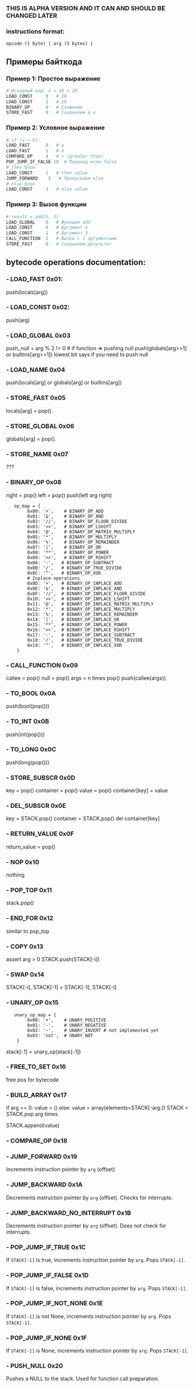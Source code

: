 ### THIS IS ALPHA VERSION AND IT CAN AND SHOULD BE CHANGED LATER

### instructions format:
```
opcode (1 byte) | arg (3 bytes) |
```

## Примеры байткода

### Пример 1: Простое выражение
```python
# Исходный код: x = 10 + 20
LOAD_CONST     0   # 10
LOAD_CONST     1   # 20  
BINARY_OP      0   # Сложение
STORE_FAST     0   # Сохраняем в x
```

### Пример 2: Условное выражение
```python
# if (a > b): 
LOAD_FAST      0   # a
LOAD_FAST      1   # b
COMPARE_OP     4   # > (greater than)
POP_JUMP_IF_FALSE 10  # Переход если false
# then блок
LOAD_CONST     2   # then value
JUMP_FORWARD    5   # Пропускаем else
# else блок  
LOAD_CONST     3   # else value
```

### Пример 3: Вызов функции
```python
# result = add(5, 3)
LOAD_GLOBAL    0   # Функция add
LOAD_CONST     0   # Аргумент 5
LOAD_CONST     1   # Аргумент 3
CALL_FUNCTION  2   # Вызов с 2 аргументами
STORE_FAST     0   # Сохраняем результат
```

## bytecode operations documentation:

### - LOAD_FAST 0x01:
push(locals[arg])

### - LOAD_CONST 0x02:
push(arg)

### - LOAD_GLOBAL 0x03
push_null = arg % 2 != 0 # if function => pushing null
push(globals[arg>>1] or builtins[arg>>1])
lowest bit says if you need to push null

### - LOAD_NAME 0x04
push(locals[arg] or globals[arg] or builtins[arg])

### - STORE_FAST 0x05
locals[arg] = pop().

### - STORE_GLOBAL 0x06
globals[arg] = pop().

### - STORE_NAME 0x07
???

### - BINARY_OP 0x08
right = pop()
left = pop()
push(left arg right)
```
   op_map = {
        0x00: '+',    # BINARY_OP_ADD
        0x01: '&',    # BINARY_OP_AND
        0x02: '//',   # BINARY_OP_FLOOR_DIVIDE
        0x03: '<<',   # BINARY_OP_LSHIFT
        0x04: '@',    # BINARY_OP_MATRIX_MULTIPLY
        0x05: '*',    # BINARY_OP_MULTIPLY
        0x06: '%',    # BINARY_OP_REMAINDER
        0x07: '|',    # BINARY_OP_OR
        0x08: '**',   # BINARY_OP_POWER
        0x09: '>>',   # BINARY_OP_RSHIFT
        0x0A: '-',   # BINARY_OP_SUBTRACT
        0x0B: '/',   # BINARY_OP_TRUE_DIVIDE
        0x0C: '^',   # BINARY_OP_XOR
        # Inplace operations
        0x0D: '+',   # BINARY_OP_INPLACE_ADD
        0x0E: '&',   # BINARY_OP_INPLACE_AND
        0x0F: '//',  # BINARY_OP_INPLACE_FLOOR_DIVIDE
        0x10: '<<',  # BINARY_OP_INPLACE_LSHIFT
        0x11: '@',   # BINARY_OP_INPLACE_MATRIX_MULTIPLY
        0x12: '*',   # BINARY_OP_INPLACE_MULTIPLY
        0x13: '%',   # BINARY_OP_INPLACE_REMAINDER
        0x14: '|',   # BINARY_OP_INPLACE_OR
        0x15: '**',  # BINARY_OP_INPLACE_POWER
        0x16: '>>',  # BINARY_OP_INPLACE_RSHIFT
        0x17: '-',   # BINARY_OP_INPLACE_SUBTRACT
        0x18: '/',   # BINARY_OP_INPLACE_TRUE_DIVIDE
        0x19: '^',   # BINARY_OP_INPLACE_XOR
    }
```

### - CALL_FUNCTION 0x09
callee = pop()
null = pop()
args = n times pop()
push(callee(args))

### - TO_BOOL 0x0A
push(bool(pop()))

### - TO_INT 0x0B
push(int(pop()))

### - TO_LONG 0x0C
push(long(pop()))

### - STORE_SUBSCR 0x0D
key = pop()
container = pop()
value = pop()
container[key] = value

### - DEL_SUBSCR 0x0E
key = STACK.pop()
container = STACK.pop()
del container[key]

### - RETURN_VALUE 0x0F
return_value = pop()

### - NOP 0x10
nothing

### - POP_TOP 0x11
stack.pop()

### - END_FOR 0x12
similar to pop_top

### - COPY 0x13
assert arg > 0
STACK.push(STACK[-i])

### - SWAP 0x14
STACK[-i], STACK[-1] = STACK[-1], STACK[-i]

### - UNARY_OP 0x15
```
   unary_op_map = {
        0x00: '+',    # UNARY_POSITIVE
        0x01: '-',    # UNARY_NEGATIVE
        0x02: '~',    # UNARY_INVERT # not implemented yet
        0x03: 'not',  # UNARY_NOT
    }
```
stack[-1] = unary_op(stack[-1])

### - FREE_TO_SET 0x16
free pos for bytecode

### - BUILD_ARRAY 0x17
if arg == 0:
    value = ()
else:
    value = array(elements=STACK[-arg:])
    STACK = STACK.pop arg times

STACK.append(value)

### - COMPARE_OP 0x18

### - JUMP_FORWARD 0x19
Increments instruction pointer by `arg` (offset).

### - JUMP_BACKWARD 0x1A  
Decrements instruction pointer by `arg` (offset). Checks for interrupts.

### - JUMP_BACKWARD_NO_INTERRUPT 0x1B
Decrements instruction pointer by `arg` (offset). Does not check for interrupts.

### - POP_JUMP_IF_TRUE 0x1C
If `STACK[-1]` is true, increments instruction pointer by `arg`. Pops `STACK[-1]`.

### - POP_JUMP_IF_FALSE 0x1D
If `STACK[-1]` is false, increments instruction pointer by `arg`. Pops `STACK[-1]`.

### - POP_JUMP_IF_NOT_NONE 0x1E
If `STACK[-1]` is not None, increments instruction pointer by `arg`. Pops `STACK[-1]`.

### - POP_JUMP_IF_NONE 0x1F
If `STACK[-1]` is None, increments instruction pointer by `arg`. Pops `STACK[-1]`.

### - PUSH_NULL 0x20
Pushes a NULL to the stack. Used for function call preparation.
